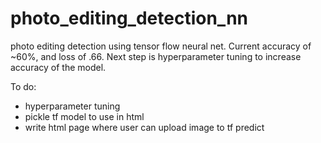 # photo_editing_detection_nn

photo editing detection using tensor flow neural net. Current accuracy of ~60%, and loss of .66. Next step is hyperparameter tuning to increase accuracy of the model.

To do:
- hyperparameter tuning
- pickle tf model to use in html
- write html page where user can upload image to tf predict



